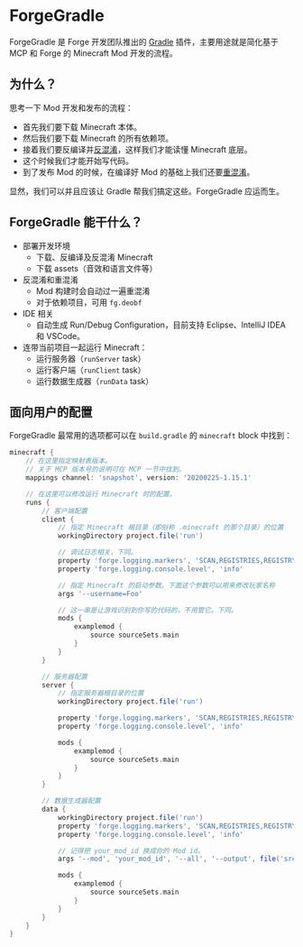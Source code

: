# ForgeGradle

ForgeGradle 是 Forge 开发团队推出的 [Gradle](gradle.md) 插件，主要用途就是简化基于 MCP 和 Forge 的 Minecraft Mod 开发的流程。

## 为什么？

思考一下 Mod 开发和发布的流程：

  - 首先我们要下载 Minecraft 本体。
  - 然后我们要下载 Minecraft 的所有依赖项。
  - 接着我们要反编译并[反混淆](mcp.md#人力反混淆)，这样我们才能读懂 Minecraft 底层。
  - 这个时候我们才能开始写代码。
  - 到了发布 Mod 的时候，在编译好 Mod 的基础上我们还要[重混淆](mcp.md#重混淆（Re-obfuscation，reobf）)。

显然，我们可以并且应该让 Gradle 帮我们搞定这些。ForgeGradle 应运而生。

## ForgeGradle 能干什么？

  - 部署开发环境
    - 下载、反编译及反混淆 Minecraft
    - 下载 assets（音效和语言文件等）
  - 反混淆和重混淆
    - Mod 构建时会自动过一遍重混淆
    - 对于依赖项目，可用 `fg.deobf`
  - IDE 相关
    - 自动生成 Run/Debug Configuration，目前支持 Eclipse、IntelliJ IDEA 和 VSCode。
  - 连带当前项目一起运行 Minecraft：
    - 运行服务器（`runServer` task）
    - 运行客户端（`runClient` task）
    - 运行数据生成器（`runData` task）

## 面向用户的配置

ForgeGradle 最常用的选项都可以在 `build.gradle` 的 `minecraft` block 中找到：

```groovy
minecraft {
    // 在这里指定映射表版本。
    // 关于 MCP 版本号的说明可在 MCP 一节中找到。
    mappings channel: 'snapshot', version: '20200225-1.15.1'

    // 在这里可以修改运行 Minecraft 时的配置。
    runs {
        // 客户端配置
        client {
            // 指定 Minecraft 根目录（即俗称 .minecraft 的那个目录）的位置
            workingDirectory project.file('run')

            // 调试日志相关，下同。
            property 'forge.logging.markers', 'SCAN,REGISTRIES,REGISTRYDUMP'
            property 'forge.logging.console.level', 'info'

            // 指定 Minecraft 的启动参数。下面这个参数可以用来修改玩家名称
            args '--username=Foo'

            // 这一串是让游戏识别到你写的代码的，不用管它。下同。
            mods {
                examplemod {
                    source sourceSets.main
                }
            }
        }

        // 服务器配置
        server {
            // 指定服务器根目录的位置
            workingDirectory project.file('run')

            property 'forge.logging.markers', 'SCAN,REGISTRIES,REGISTRYDUMP'
            property 'forge.logging.console.level', 'info'

            mods {
                examplemod {
                    source sourceSets.main
                }
            }
        }

        // 数据生成器配置
        data {
            workingDirectory project.file('run')
            property 'forge.logging.markers', 'SCAN,REGISTRIES,REGISTRYDUMP'
            property 'forge.logging.console.level', 'info'

            // 记得把 your_mod_id 换成你的 Mod id。
            args '--mod', 'your_mod_id', '--all', '--output', file('src/generated/resources/')

            mods {
                examplemod {
                    source sourceSets.main
                }
            }
        }
    }
}
```
